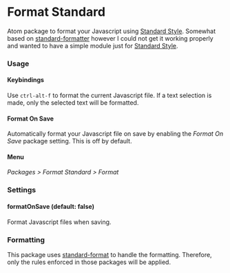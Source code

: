 # Format Standard

Atom package to format your Javascript using [Standard Style](https://github.com/feross/standard). Somewhat based on [standard-formatter](https://github.com/stephenkubovic/atom-standard-formatter)
however I could not get it working properly and wanted to have a simple module just for [Standard Style](https://github.com/feross/standard).

### Usage

#### Keybindings

Use `ctrl-alt-f` to format the current Javascript file. If a text selection is made, only the selected text will be formatted.

#### Format On Save

Automatically format your Javascript file on save by enabling the *Format On Save* package setting.  This is off by default.

#### Menu

*Packages > Format Standard > Format*

### Settings

#### formatOnSave (default: false)

Format Javascript files when saving.

### Formatting

This package uses [standard-format](https://github.com/maxogden/standard-format) to handle the formatting.
Therefore, only the rules enforced in those packages will be applied.
